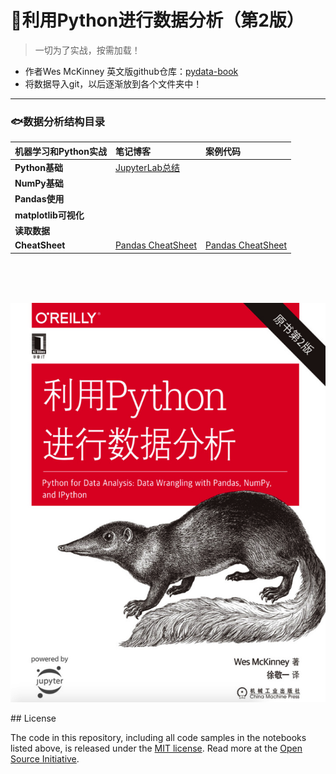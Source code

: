 # 🦔利用Python进行数据分析（第2版）
> 一切为了实战，按需加载！
- 作者Wes McKinney 英文版github仓库：[pydata-book](https://github.com/wesm/pydata-book)
- 将数据导入git，以后逐渐放到各个文件夹中！

---

### 🐟数据分析结构目录

机器学习和Python实战| 笔记博客 | 案例代码 
:--|:--|:--
**Python基础** | [JupyterLab总结](https://www.jianshu.com/p/5d5d0ef8f949) |
**NumPy基础** |  |
**Pandas使用** | |
**matplotlib可视化** | |
**读取数据** | |
**CheatSheet** | [Pandas CheatSheet](https://www.jianshu.com/p/ad3061ad78cc) |[Pandas CheatSheet](https://nbviewer.jupyter.org/github/appke/pydata-notebook/blob/master/chkk-CheatSheet/kk01-Pandas%20CheatSheet.ipynb)





<br><br><br>

<p align='left'>
<img src='ch01-NumPy基础/image/book_surface.png'>
</p>
## License

 The code in this repository, including all code samples in the notebooks listed
above, is released under the [MIT license](LICENSE-CODE). Read more at the
[Open Source Initiative](https://opensource.org/licenses/MIT).
